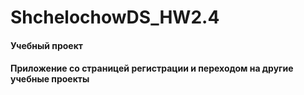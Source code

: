 # ShchelochowDS_HW2.4

#### Учебный проект
#### Приложение со страницей регистрации и переходом на другие учебные проекты
